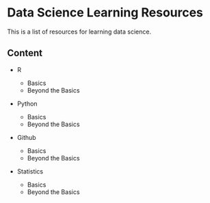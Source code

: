 # Data Science Learning Resources
This is a list of resources for learning data science.

## Content

- R
    * Basics
    * Beyond the Basics
  
- Python
  * Basics
  * Beyond the Basics
  
- Github
  * Basics
  * Beyond the Basics  
  
- Statistics
  * Basics
  * Beyond the Basics
